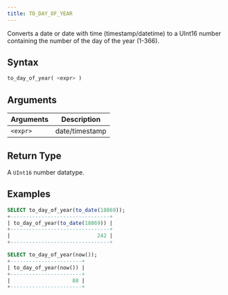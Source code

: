 ```yaml
---
title: TO_DAY_OF_YEAR
---
```


Converts a date or date with time (timestamp/datetime) to a UInt16 number containing the number of the day of the year (1-366).

## Syntax

```sql
to_day_of_year( <expr> )
```

## Arguments

| Arguments      | Description    |
| -------------- | -------------- |
| `<expr>` | date/timestamp |

## Return Type

A `UInt16` number datatype.

## Examples

```sql
SELECT to_day_of_year(to_date(18869));
+--------------------------------+
| to_day_of_year(to_date(18869)) |
+--------------------------------+
|                            242 |
+--------------------------------+

SELECT to_day_of_year(now());
+-----------------------+
| to_day_of_year(now()) |
+-----------------------+
|                    88 |
+-----------------------+
```
